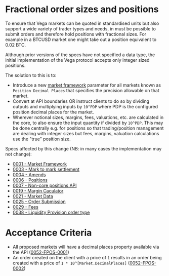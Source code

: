 # Fractional order sizes and positions

To ensure that Vega markets can be quoted in standardised units but also support a wide variety of trader types and needs, in must be possible to submit orders and therefore hold positions with fractional sizes. For example in a BTCUSD market one might take out a position equivalent to 0.02 BTC.

Although prior versions of the specs have not specified a data type, the initial implementation of the Vega protocol accepts only integer sized positions.

The solution to this is to:

* Introduce a new [market framework](./0001-MKTF-market_framework.md) parameter for all markets known as `Position Decimal Places` that specifies the precision allowable on that market. 
* Convert at API boundaries OR instruct clients to do so by dividing outputs and multiplying inputs by `10^PDP` where PDP is the configured position decimal places for the market.
* Wherever notional sizes, margins, fees, valuations, etc. are calculated in the core, to also ensure the input quantity if divided by `10^PDP`. This may be done centrally e.g. for positions so that trading/position management are dealing with integer sizes but fees, margins, valuation calculations use the "true" position size.


Specs affected by this change (NB: in many cases the implementation may not change):

- [0001 - Market Framework](./0001-MKTF-market_framework.md)
- [0003 - Mark to mark settlement](../protocol/0003-MTMK-mark_to_market_settlement.md)
- [0004 - Amends](./0004-AMND-amends.md)
- [0006 - Positions](./0006-POSI-positions_core.md)
- [0007 - Non-core positions API](./0007-POSN-non_core_positions_api.md)
- [0019 - Margin Caculator](./0019-MCAL-margin_calculator.md)
- [0021 - Market Data](./0021-MDAT-market_data_spec.md)
- [0025 - Order Submission](./0025-OCRE-order_submission.md)
- [0029 - Fees](./0029-FEES-fees.md)
- [0038 - Liquidity Provision order type](./0038-OLIQ-liquidity_provision_order_type.md)


# Acceptance Criteria
- All proposed markets will have a decimal places property available via the API (<a name="0052-FPOS-0001" href="#0052-FPOS-0001">0052-FPOS-0001</a>)
- An order created on the client with a price of `1` results in an order being created with a price of `1 * 10^[Market.DecimalPlaces]` (<a name="0052-FPOS-0002" href="#0052-FPOS-0002">0052-FPOS-0002</a>)
